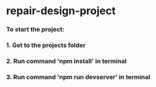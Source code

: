 # repair-design-project

### To start the project:
### 1. Get to the projects folder 
### 2. Run command 'npm install' in terminal
### 3. Run command 'npm run devserver' in terminal
